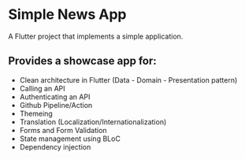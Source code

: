 # Simple News App

A Flutter project that implements a simple application.

## Provides a showcase app for: 
- Clean architecture in Flutter (Data - Domain - Presentation pattern)
- Calling an API
- Authenticating an API
- Github Pipeline/Action
- Themeing
- Translation (Localization/Internationalization)
- Forms and Form Validation
- State management using BLoC
- Dependency injection


